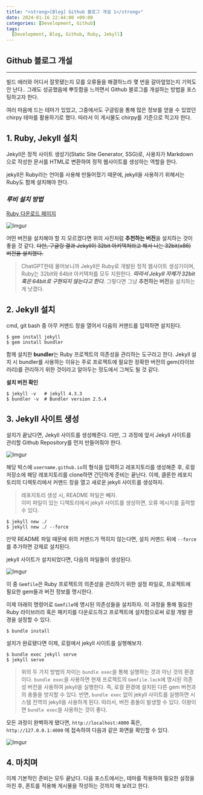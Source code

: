 ```yaml
---
title: "<strong>[Blog] Github 블로그 개설 1</strong>"
date: 2024-01-16 22:44:00 +09:00
categories: [Development, Github]
tags:
  [Development, Blog, Github, Ruby, Jekyll]
---
```

## **Github 블로그 개설**
***

빌드 에러와 어디서 잘못됐는지 모를 오류들을 해결하느라 몇 번을 갈아엎었는지 기억도 안 난다.. 그래도 성공했음에 뿌듯함을 느끼면서 Github 블로그를 개설하는 방법을 포스팅하고자 한다.

여러 마음에 드는 테마가 있었고, 그중에서도 구글링을 통해 많은 정보를 얻을 수 있었던 chirpy 테마를 활용하기로 했다. 따라서 이 게시물도 chirpy를 기준으로 적고자 한다.
<br>

## **1. Ruby, Jekyll 설치**
Jekyll은 정적 사이트 생성기(Static Site Generator, SSG)로, 사용자가 Markdown으로 작성한 문서를 HTML로 변환하여 정적 웹사이트를 생성하는 역할을 한다.

jekyll은 Ruby라는 언어를 사용해 만들어졌기 때문에, jekyll을 사용하기 위해서는 Ruby도 함께 설치해야 한다.

### ***루비 설치 방법***
[Ruby 다운로드 페이지](https://rubyinstaller.org/downloads/)
<br>

![Imgur](https://i.imgur.com/lty32pi.png)
<br>

어떤 버전을 설치해야 할 지 모르겠다면 위의 사진처럼 **추천하는 버전**을 설치하는 것이 좋을 것 같다. ~~다만, 구글링 결과 Jekyll이 32bit 아키텍처라고 해서 나는 32bit(x86) 버전을 설치했다.~~

> ChatGPT한테 물어보니까 Jekyll은 Ruby로 개발된 정적 웹사이트 생성기이며, Ruby는 32bit와 64bit 아키텍처를 모두 지원한다. ***따라서 Jekyll 자체가 32bit 혹은 64bit로 구현되지 않는다고 한다.*** 그렇다면 그냥 **추천하는 버전**을 설치하는 게 낫겠다.

## **2. Jekyll 설치**
cmd, git bash 중 아무 커맨드 창을 열어서 다음의 커맨드를 입력하면 설치된다.

```shell
$ gem install jekyll
$ gem install bundler
```
 
함께 설치한 **bundler**는 Ruby 프로젝트의 의존성을 관리하는 도구라고 한다. Jekyll 설치 시 bundler를 사용하는 이유는 주로 프로젝트에 필요한 정확한 버전의 gem(라이브러리)를 관리하기 위한 것이라고 알아두는 정도에서 그쳐도 될 것 같다.

**설치 버전 확인**
```shell
$ jekyll -v   # jekyll 4.3.3
$ bundler -v  # Bundler version 2.5.4
```

## **3. Jekyll 사이트 생성**
설치가 끝났다면, Jekyll 사이트를 생성해준다. 다만, 그 과정에 앞서 Jekyll 사이트를 관리할 Github Repository를 먼저 만들어줘야 한다.
<br>

![Imgur](https://i.imgur.com/hGQAGxV.png)
<br>

해당 박스에 `username.github.io`의 형식을 입력하고 레포지토리를 생성해준 후, 로컬 저장소에 해당 레포지토리를 clone하면 간단하게 준비는 끝난다. 이제, 클론한 레포지토리의 디렉토리에서 커맨드 창을 열고 새로운 jekyll 사이트를 생성하자.
<br>

> 레포지토리 생성 시, README 파일은 빼자.<br> 이미 파일이 있는 디렉토리에서 jekyll 사이트를 생성하면, 오류 메시지를 출력할 수 있다.

```shell
$ jekyll new ./
$ jekyll new ./ --force
```
만약 README 파일 때문에 위의 커맨드가 먹히지 않는다면, 설치 커맨드 뒤에 `--force`를 추가하면 강제로 설치된다.

jekyll 사이트가 설치되었다면, 다음의 파일들이 생성된다.
<br>

![Imgur](https://i.imgur.com/0gf3Cei.png)
<br>

이 중 `Gemfile`은 Ruby 프로젝트의 의존성을 관리하기 위한 설정 파일로, 프로젝트에 필요한 gem들과 버전 정보를 명시한다.

이제 아래의 명령어로 `Gemfile`에 명시된 의존성들을 설치하자. 이 과정을 통해 필요한 Ruby 라이브러리 혹은 패키지를 다운로드하고 프로젝트에 설치함으로써 로컬 개발 환경을 설정할 수 있다.

```shell
$ bundle install
```

설치가 완료됐다면 이제, 로컬에서 jekyll 사이트를 실행해보자.

```shell
$ bundle exec jekyll serve
$ jekyll serve
```

> 위의 두 가지 방법의 차이는 `bundle exec`을 통해 실행하는 것과 아닌 것의 환경이다. `bundle exec`을 사용하면 현재 프로젝트의 `Gemfile.lock`에 명시된 의존성 버전을 사용하여 jekyll을 실행한다. 즉, 로컬 환경에 설치된 다른 gem 버전과의 충돌을 방지할 수 있다. 반면, `bundle exec` 없이 jekyll 사이트를 실행하면 시스템 전역의 jekyll을 사용하게 된다. 따라서, 버전 충돌이 발생할 수 있다. 이왕이면 `bundle exec`을 사용하는 것이 좋다.

모든 과정이 완벽하게 됐다면, `http://localhost:4000` 혹은, `http://127.0.0.1:4000` 에 접속하여 다음과 같은 화면을 확인할 수 있다.
<br>

![Imgur](https://i.imgur.com/cST85Fd.png)
<br>

## **4. 마치며**
이제 기본적인 준비는 모두 끝났다. 다음 포스트에서는, 테마를 적용하여 필요한 설정을 마친 후, 폰트를 적용해 게시물을 작성하는 것까지 해 보려고 한다.
